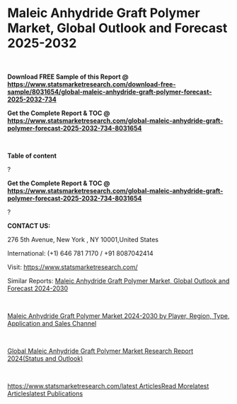 <h1>Maleic Anhydride Graft Polymer Market, Global Outlook and Forecast 2025-2032</h1><br/><p><strong>Download FREE Sample of this Report @ <a href="https://www.statsmarketresearch.com/download-free-sample/8031654/global-maleic-anhydride-graft-polymer-forecast-2025-2032-734">https://www.statsmarketresearch.com/download-free-sample/8031654/global-maleic-anhydride-graft-polymer-forecast-2025-2032-734</a></strong></p>
 
 
 
 <div><b>Get the Complete Report & TOC @ <a href="https://www.statsmarketresearch.com/global-maleic-anhydride-graft-polymer-forecast-2025-2032-734-8031654">https://www.statsmarketresearch.com/global-maleic-anhydride-graft-polymer-forecast-2025-2032-734-8031654</a></b></div>
 
 
 
 <p><br />
 
 <b>Table of content</b></p>
 
 
 
 <p>? </p>
 
 
 
 <div><b>Get the Complete Report & TOC @ <a href="https://www.statsmarketresearch.com/global-maleic-anhydride-graft-polymer-forecast-2025-2032-734-8031654">https://www.statsmarketresearch.com/global-maleic-anhydride-graft-polymer-forecast-2025-2032-734-8031654</a></b></div>
 
 
 
 <p>? </p>
 
 
 
 <p><b>CONTACT US:</b><br />
 
 276 5th Avenue, New York , NY 10001,United States<br />
 
 International: (+1) 646 781 7170 / +91 8087042414<br />
 
 Visit: <a href="https://www.statsmarketresearch.com/">https://www.statsmarketresearch.com/</a><br />
 
 Similar Reports: <a href="https://www.statsmarketresearch.com/global-maleic-anhydride-graft-polymer-forecast-2025-2032-734-8031654">Maleic Anhydride Graft Polymer Market, Global Outlook and Forecast 2024-2030</a><br />
 
 <br />
 
 <a href="https://www.statsmarketresearch.com/global-maleic-anhydride-graft-polymer-forecast-2025-2032-734-8031654">Maleic Anhydride Graft Polymer Market 2024-2030 by Player, Region, Type, Application and Sales Channel</a><br />
 
 <br />
 
 <a href="https://www.statsmarketresearch.com/global-maleic-anhydride-graft-polymer-forecast-2025-2032-734-8031654">Global Maleic Anhydride Graft Polymer Market Research Report 2024(Status and Outlook)</a><br />
 
 <br />
 
 <a href="https://gyeongbokgung.com">https://www.statsmarketresearch.com/</a><a href="https://hallyeomaritime.com">latest Articles</a><a href="https://jingwansa.com">Read More</a><a href="https://nguoiviet.jp/">latest Articles</a><a href="https://www.intelmarketresearch.com/">latest Publications</a></p>